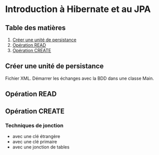 # Introduction à Hibernate et au JPA

## Table des matières
1. [Créer une unité de persistance](#créer-une-unité-de-persistance)
2. [Opération READ](#opération-read)
3. [Opération CREATE](#opération-create)

## Créer une unité de persistance

Fichier XML.
Démarrer les échanges avec la BDD dans une classe Main.

## Opération READ

## Opération CREATE

### Techniques de jonction
* avec une clé étrangère
* avec une clé primaire
* avec une jonction de tables
